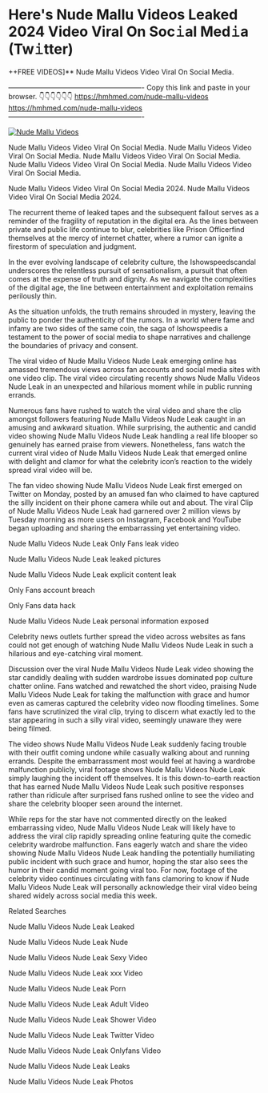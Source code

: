# Here's Nude Mallu Videos Leaked 2024 Video Viral On Soc𝚒al Med𝚒a (Tw𝚒tter)

++FREE VIDEOS]** Nude Mallu Videos Video Viral On Social Media.

———————————————————-
Copy this link and paste in your browser.
👇👇👇👇👇👇
https://hmhmed.com/nude-mallu-videos
https://hmhmed.com/nude-mallu-videos
———————————————————-

[![Nude Mallu Videos](https://i.imgur.com/dJHk4Zq.gif)](https://hmhmed.com/nude-mallu-videos)

Nude Mallu Videos Video Viral On Social Media. Nude Mallu Videos Video Viral On Social Media. Nude Mallu Videos Video Viral On Social Media. Nude Mallu Videos Video Viral On Social Media. Nude Mallu Videos Video Viral On Social Media.

Nude Mallu Videos Video Viral On Social Media 2024. Nude Mallu Videos Video Viral On Social Media 2024.

The recurrent theme of leaked tapes and the subsequent fallout serves as a reminder of the fragility of reputation in the digital era. As the lines between private and public life continue to blur, celebrities like Prison Officerfind themselves at the mercy of internet chatter, where a rumor can ignite a firestorm of speculation and judgment.

In the ever evolving landscape of celebrity culture, the Ishowspeedscandal underscores the relentless pursuit of sensationalism, a pursuit that often comes at the expense of truth and dignity. As we navigate the complexities of the digital age, the line between entertainment and exploitation remains perilously thin.

As the situation unfolds, the truth remains shrouded in mystery, leaving the public to ponder the authenticity of the rumors. In a world where fame and infamy are two sides of the same coin, the saga of Ishowspeedis a testament to the power of social media to shape narratives and challenge the boundaries of privacy and consent.

The viral video of Nude Mallu Videos Nude Leak emerging online has amassed tremendous views across fan accounts and social media sites with one video clip. The viral video circulating recently shows Nude Mallu Videos Nude Leak in an unexpected and hilarious moment while in public running errands.

Numerous fans have rushed to watch the viral video and share the clip amongst followers featuring Nude Mallu Videos Nude Leak caught in an amusing and awkward situation. While surprising, the authentic and candid video showing Nude Mallu Videos Nude Leak handling a real life blooper so genuinely has earned praise from viewers. Nonetheless, fans watch the current viral video of Nude Mallu Videos Nude Leak that emerged online with delight and clamor for what the celebrity icon’s reaction to the widely spread viral video will be.

The fan video showing Nude Mallu Videos Nude Leak first emerged on Twitter on Monday, posted by an amused fan who claimed to have captured the silly incident on their phone camera while out and about. The viral Clip of Nude Mallu Videos Nude Leak had garnered over 2 million views by Tuesday morning as more users on Instagram, Facebook and YouTube began uploading and sharing the embarrassing yet entertaining video.

Nude Mallu Videos Nude Leak Only Fans leak video

Nude Mallu Videos Nude Leak leaked pictures

Nude Mallu Videos Nude Leak explicit content leak

Only Fans account breach

Only Fans data hack

Nude Mallu Videos Nude Leak personal information exposed

Celebrity news outlets further spread the video across websites as fans could not get enough of watching Nude Mallu Videos Nude Leak in such a hilarious and eye-catching viral moment.

Discussion over the viral Nude Mallu Videos Nude Leak video showing the star candidly dealing with sudden wardrobe issues dominated pop culture chatter online. Fans watched and rewatched the short video, praising Nude Mallu Videos Nude Leak for taking the malfunction with grace and humor even as cameras captured the celebrity video now flooding timelines. Some fans have scrutinized the viral clip, trying to discern what exactly led to the star appearing in such a silly viral video, seemingly unaware they were being filmed.

The video shows Nude Mallu Videos Nude Leak suddenly facing trouble with their outfit coming undone while casually walking about and running errands. Despite the embarrassment most would feel at having a wardrobe malfunction publicly, viral footage shows Nude Mallu Videos Nude Leak simply laughing the incident off themselves. It is this down-to-earth reaction that has earned Nude Mallu Videos Nude Leak such positive responses rather than ridicule after surprised fans rushed online to see the video and share the celebrity blooper seen around the internet.

While reps for the star have not commented directly on the leaked embarrassing video, Nude Mallu Videos Nude Leak will likely have to address the viral clip rapidly spreading online featuring quite the comedic celebrity wardrobe malfunction. Fans eagerly watch and share the video showing Nude Mallu Videos Nude Leak handling the potentially humiliating public incident with such grace and humor, hoping the star also sees the humor in their candid moment going viral too. For now, footage of the celebrity video continues circulating with fans clamoring to know if Nude Mallu Videos Nude Leak will personally acknowledge their viral video being shared widely across social media this week.

Related Searches

Nude Mallu Videos Nude Leak Leaked

Nude Mallu Videos Nude Leak Nude

Nude Mallu Videos Nude Leak Sexy Video

Nude Mallu Videos Nude Leak xxx Video

Nude Mallu Videos Nude Leak Porn

Nude Mallu Videos Nude Leak Adult Video

Nude Mallu Videos Nude Leak Shower Video

Nude Mallu Videos Nude Leak Twitter Video

Nude Mallu Videos Nude Leak Onlyfans Video

Nude Mallu Videos Nude Leak Leaks

Nude Mallu Videos Nude Leak Photos